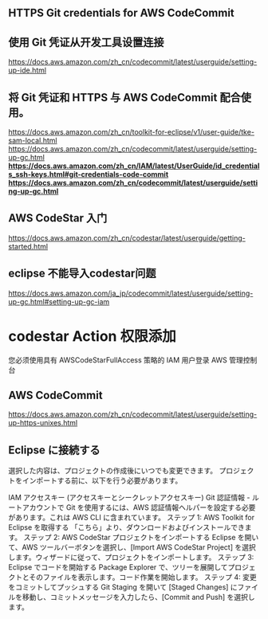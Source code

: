 ## HTTPS Git credentials for AWS CodeCommit

## 使用 Git 凭证从开发工具设置连接
https://docs.aws.amazon.com/zh_cn/codecommit/latest/userguide/setting-up-ide.html

## 将 Git 凭证和 HTTPS 与 AWS CodeCommit 配合使用。
https://docs.aws.amazon.com/zh_cn/toolkit-for-eclipse/v1/user-guide/tke-sam-local.html
https://docs.aws.amazon.com/zh_cn/codecommit/latest/userguide/setting-up-gc.html
**https://docs.aws.amazon.com/zh_cn/IAM/latest/UserGuide/id_credentials_ssh-keys.html#git-credentials-code-commit**
**https://docs.aws.amazon.com/zh_cn/codecommit/latest/userguide/setting-up-gc.html**

## AWS CodeStar 入门
https://docs.aws.amazon.com/zh_cn/codestar/latest/userguide/getting-started.html

## eclipse 不能导入codestar问题
https://docs.aws.amazon.com/ja_jp/codecommit/latest/userguide/setting-up-gc.html#setting-up-gc-iam

# codestar Action 权限添加
您必须使用具有 AWSCodeStarFullAccess 策略的 IAM 用户登录 AWS 管理控制台

##  AWS CodeCommit 
https://docs.aws.amazon.com/zh_cn/codecommit/latest/userguide/setting-up-https-unixes.html

## Eclipse に接続する
選択した内容は、プロジェクトの作成後にいつでも変更できます。
プロジェクトをインポートする前に、以下を行う必要があります。

IAM アクセスキー (アクセスキーとシークレットアクセスキー)
Git 認証情報 - ルートアカウントで Git を使用するには、AWS 認証情報ヘルパーを設定する必要があります。これは AWS CLI に含まれています。
ステップ 1: AWS Toolkit for Eclipse を取得する
「こちら」より、ダウンロードおよびインストールできます。
ステップ 2: AWS CodeStar プロジェクトをインポートする
Eclipse を開いて、AWS ツールバーボタンを選択し、[Import AWS CodeStar Project] を選択します。ウィザードに従って、プロジェクトをインポートします。
ステップ 3: Eclipse でコードを開始する
Package Explorer で、ツリーを展開してプロジェクトとそのファイルを表示します。コード作業を開始します。
ステップ 4: 変更をコミットしてプッシュする
Git Staging を開いて [Staged Changes] にファイルを移動し、コミットメッセージを入力したら、[Commit and Push] を選択します。
